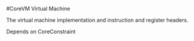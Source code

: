#CoreVM Virtual Machine

The virtual machine implementation and instruction and register headers.

Depends on CoreConstraint